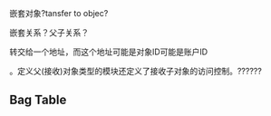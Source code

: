嵌套对象?tansfer to objec?

嵌套关系？父子关系？

转交给一个地址，而这个地址可能是对象ID可能是账户ID

。定义父(接收)对象类型的模块还定义了接收子对象的访问控制。??????



## Bag Table







